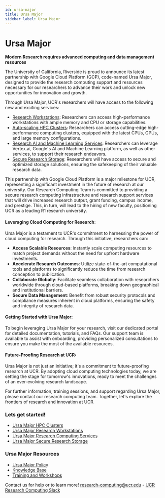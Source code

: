 ```yaml
---
id: ursa-major
title: Ursa Major
sidebar_label: Ursa Major
---
```


# Ursa Major

**Modern Research requires advanced computing and data management resources** 

The University of California, Riverside is proud to announce its latest partnership with Google Cloud Platform (GCP), code-named Ursa Major, designed to provide the research computing support and resources necessary for our researchers to advance their work and unlock new opportunities for innovation and growth.

Through Ursa Major, UCR's researchers will have access to the following new and exciting services:

* [Research Workstations](../Knowledge_Base/Ursa_Major_Research_Workstations.md): Researchers can access high-performance workstations with ample memory and CPU or storage capabilities.
* [Auto-scaling HPC Clusters](../Knowledge_Base/Ursa_Major_HPC_Clusters.md): Researchers can access cutting-edge high-performance computing clusters, equipped with the latest CPUs, GPUs, and large memory configurations.
* [Research AI and Machine Learning Services](../Knowledge_Base/Ursa_Major_Research_Services.md): Researchers can leverage Vertex.ai, Google's AI and Machine Learning platform, as well as other services, to support their research endeavors.
* [Secure Research Storage](../Knowledge_Base/Ursa_Major_Research_Storage.md): Researchers will have access to secure and optimized storage solutions, ensuring the safekeeping of their valuable research data.

This partnership with Google Cloud Platform is a major milestone for UCR, representing a significant investment in the future of research at our university. Our Research Computing Team is committed to providing a secure research computing infrastructure and research support services that will drive increased research output, grant funding, campus income, and prestige. This, in turn, will lead to the hiring of new faculty, positioning UCR as a leading R1 research university.

#### Leveraging Cloud Computing for Research:

Ursa Major is a testament to UCR's commitment to harnessing the power of cloud computing for research. Through this initiative, researchers can:

- **Access Scalable Resources**: Instantly scale computing resources to match project demands without the need for upfront hardware investments.
- **Accelerate Research Outcomes**: Utilize state-of-the-art computational tools and platforms to significantly reduce the time from research conception to publication.
- **Collaborate Globally**: Facilitate seamless collaboration with researchers worldwide through cloud-based platforms, breaking down geographical and institutional barriers.
- **Secure Data Management**: Benefit from robust security protocols and compliance measures inherent in cloud platforms, ensuring the safety and integrity of research data.

#### Getting Started with Ursa Major:

To begin leveraging Ursa Major for your research, visit our dedicated portal for detailed documentation, tutorials, and FAQs. Our support team is available to assist with onboarding, providing personalized consultations to ensure you make the most of the available resources.

#### Future-Proofing Research at UCR:

Ursa Major is not just an initiative; it's a commitment to future-proofing research at UCR. By adopting cloud computing technologies today, we are setting the stage for tomorrow's innovations, ready to meet the challenges of an ever-evolving research landscape.

For further information, training sessions, and support regarding Ursa Major, please contact our research computing team. Together, let's explore the frontiers of research and innovation at UCR.

### Lets get started! ###

* [Ursa Major HPC Clusters](../Knowledge_Base/Ursa_Major_HPC_Clusters.md)
* [Ursa Major Research Workstations](../Knowledge_Base/Ursa_Major_Research_Workstations.md)
* [Ursa Major Research Computing Services](../Knowledge_Base/Ursa_Major_Research_Services.md)
* [Ursa Major Secure Research Storage](../Knowledge_Base/Ursa_Major_Research_Storage.md)

### Ursa Major Resources ###

* [Ursa Major Policy](../Knowledge_Base/Ursa_Major_Policy.md)
* [Knowledge Base](Knowledge_Base)
* [Training and Workshops](../Knowledge_Base/README.md#Training_and_Workshops)

Contact us for help or to learn more!
[research-computing@ucr.edu](mailto:research-computing@ucr.edu) - [UCR Research Computing Slack](https://ucr-research-compute.slack.com/)





